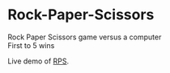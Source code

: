 # Rock-Paper-Scissors
Rock Paper Scissors game versus a computer\
First to 5 wins

Live demo of [RPS]().